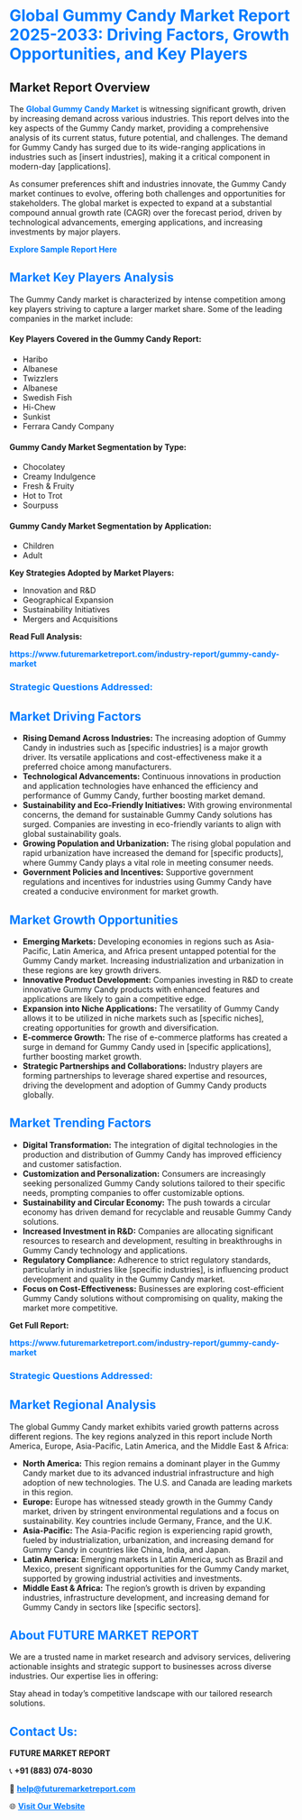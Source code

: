<h1 style="color: #007BFF;">Global Gummy Candy Market Report 2025-2033: Driving Factors, Growth Opportunities, and Key Players</h1>

<section id="overview">
<h2>Market Report Overview</h2>
<p>The <a href="https://www.futuremarketreport.com/industry-report/gummy-candy-market" style="color: #007BFF; text-decoration: none;"><strong>Global Gummy Candy Market</strong></a> is witnessing significant growth, driven by increasing demand across various industries. This report delves into the key aspects of the Gummy Candy market, providing a comprehensive analysis of its current status, future potential, and challenges. The demand for Gummy Candy has surged due to its wide-ranging applications in industries such as [insert industries], making it a critical component in modern-day [applications].</p>
<p>As consumer preferences shift and industries innovate, the Gummy Candy market continues to evolve, offering both challenges and opportunities for stakeholders. The global market is expected to expand at a substantial compound annual growth rate (CAGR) over the forecast period, driven by technological advancements, emerging applications, and increasing investments by major players.</p>
</section>

<section id="overview">
<p><a href="https://www.futuremarketreport.com/request-sample/reportId=107061" style="color: #007BFF; text-decoration: none;"><strong>Explore Sample Report Here</strong></a></p>
</section>

<section id="key-players">
<h2 style="color: #007BFF;">Market Key Players Analysis</h2>
<p>The Gummy Candy market is characterized by intense competition among key players striving to capture a larger market share. Some of the leading companies in the market include:</p>
<h4>Key Players Covered in the Gummy Candy Report:</h4>
<ul><li>Haribo</li><li>Albanese</li><li>Twizzlers</li><li>Albanese</li><li>Swedish Fish</li><li>Hi-Chew</li><li>Sunkist</li><li>Ferrara Candy Company</li></ul>
<h4>Gummy Candy Market Segmentation by Type:</h4>
<ul><li>Chocolatey</li><li>Creamy Indulgence</li><li>Fresh &amp; Fruity</li><li>Hot to Trot</li><li>Sourpuss</li></ul>

<h4>Gummy Candy Market Segmentation by Application:</h4>
<ul><li>Children</li><li>Adult</li></ul>
<p><strong>Key Strategies Adopted by Market Players:</strong></p>
<ul>
<li>Innovation and R&D</li>
<li>Geographical Expansion</li>
<li>Sustainability Initiatives</li>
<li>Mergers and Acquisitions</li>
</ul>
</section>

<section>
<p><strong>Read Full Analysis: </strong></p><a href="https://www.futuremarketreport.com/industry-report/gummy-candy-market" style="color: #007BFF; text-decoration: none;"><strong>https://www.futuremarketreport.com/industry-report/gummy-candy-market</strong></a>
<h3 style="color: #007BFF;">Strategic Questions Addressed:</h3>
</section>

<section id="driving-factors">
<h2 style="color: #007BFF;">Market Driving Factors</h2>
<ul>
<li><strong>Rising Demand Across Industries:</strong> The increasing adoption of Gummy Candy in industries such as [specific industries] is a major growth driver. Its versatile applications and cost-effectiveness make it a preferred choice among manufacturers.</li>
<li><strong>Technological Advancements:</strong> Continuous innovations in production and application technologies have enhanced the efficiency and performance of Gummy Candy, further boosting market demand.</li>
<li><strong>Sustainability and Eco-Friendly Initiatives:</strong> With growing environmental concerns, the demand for sustainable Gummy Candy solutions has surged. Companies are investing in eco-friendly variants to align with global sustainability goals.</li>
<li><strong>Growing Population and Urbanization:</strong> The rising global population and rapid urbanization have increased the demand for [specific products], where Gummy Candy plays a vital role in meeting consumer needs.</li>
<li><strong>Government Policies and Incentives:</strong> Supportive government regulations and incentives for industries using Gummy Candy have created a conducive environment for market growth.</li>
</ul>
</section>

<section id="growth-opportunities">
<h2 style="color: #007BFF;">Market Growth Opportunities</h2>
<ul>
<li><strong>Emerging Markets:</strong> Developing economies in regions such as Asia-Pacific, Latin America, and Africa present untapped potential for the Gummy Candy market. Increasing industrialization and urbanization in these regions are key growth drivers.</li>
<li><strong>Innovative Product Development:</strong> Companies investing in R&D to create innovative Gummy Candy products with enhanced features and applications are likely to gain a competitive edge.</li>
<li><strong>Expansion into Niche Applications:</strong> The versatility of Gummy Candy allows it to be utilized in niche markets such as [specific niches], creating opportunities for growth and diversification.</li>
<li><strong>E-commerce Growth:</strong> The rise of e-commerce platforms has created a surge in demand for Gummy Candy used in [specific applications], further boosting market growth.</li>
<li><strong>Strategic Partnerships and Collaborations:</strong> Industry players are forming partnerships to leverage shared expertise and resources, driving the development and adoption of Gummy Candy products globally.</li>
</ul>
</section>

<section id="trending-factors">
<h2 style="color: #007BFF;">Market Trending Factors</h2>
<ul>
<li><strong>Digital Transformation:</strong> The integration of digital technologies in the production and distribution of Gummy Candy has improved efficiency and customer satisfaction.</li>
<li><strong>Customization and Personalization:</strong> Consumers are increasingly seeking personalized Gummy Candy solutions tailored to their specific needs, prompting companies to offer customizable options.</li>
<li><strong>Sustainability and Circular Economy:</strong> The push towards a circular economy has driven demand for recyclable and reusable Gummy Candy solutions.</li>
<li><strong>Increased Investment in R&D:</strong> Companies are allocating significant resources to research and development, resulting in breakthroughs in Gummy Candy technology and applications.</li>
<li><strong>Regulatory Compliance:</strong> Adherence to strict regulatory standards, particularly in industries like [specific industries], is influencing product development and quality in the Gummy Candy market.</li>
<li><strong>Focus on Cost-Effectiveness:</strong> Businesses are exploring cost-efficient Gummy Candy solutions without compromising on quality, making the market more competitive.</li>
</ul>
</section>

<section>
<p><strong>Get Full Report: </strong></p><a href="https://www.futuremarketreport.com/industry-report/gummy-candy-market" style="color: #007BFF; text-decoration: none;"><strong>https://www.futuremarketreport.com/industry-report/gummy-candy-market</strong></a>
<h3 style="color: #007BFF;">Strategic Questions Addressed:</h3>
</section>


<section id="regional-analysis">
<h2 style="color: #007BFF;">Market Regional Analysis</h2>
<p>The global Gummy Candy market exhibits varied growth patterns across different regions. The key regions analyzed in this report include North America, Europe, Asia-Pacific, Latin America, and the Middle East & Africa:</p>
<ul>
<li><strong>North America:</strong> This region remains a dominant player in the Gummy Candy market due to its advanced industrial infrastructure and high adoption of new technologies. The U.S. and Canada are leading markets in this region.</li>
<li><strong>Europe:</strong> Europe has witnessed steady growth in the Gummy Candy market, driven by stringent environmental regulations and a focus on sustainability. Key countries include Germany, France, and the U.K.</li>
<li><strong>Asia-Pacific:</strong> The Asia-Pacific region is experiencing rapid growth, fueled by industrialization, urbanization, and increasing demand for Gummy Candy in countries like China, India, and Japan.</li>
<li><strong>Latin America:</strong> Emerging markets in Latin America, such as Brazil and Mexico, present significant opportunities for the Gummy Candy market, supported by growing industrial activities and investments.</li>
<li><strong>Middle East & Africa:</strong> The region’s growth is driven by expanding industries, infrastructure development, and increasing demand for Gummy Candy in sectors like [specific sectors].</li>
</ul>
</section>

<footer>
<h2 style="color: #007BFF;">About FUTURE MARKET REPORT</h2>
<p>We are a trusted name in market research and advisory services, delivering actionable insights and strategic support to businesses across diverse industries. Our expertise lies in offering:</p>

<p>Stay ahead in today’s competitive landscape with our tailored research solutions.</p>

<h2 style="color: #007BFF;">Contact Us:</h2>
<p><strong>FUTURE MARKET REPORT</strong></p>
<p>📞 <strong>+91 (883) 074-8030</strong></p>
<p>📧 <strong><a href="mailto:help@futuremarketreport.com" style="color: #007BFF;">help@futuremarketreport.com</a></strong></p>
<p>🌐 <strong><a href="https://www.futuremarketreport.com/" style="color: #007BFF;">Visit Our Website</a></strong></p>
</footer>